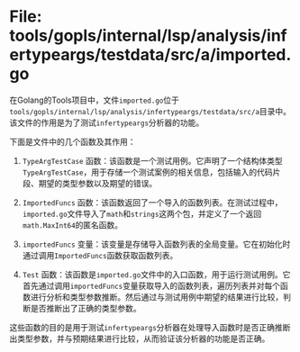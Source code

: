 # File: tools/gopls/internal/lsp/analysis/infertypeargs/testdata/src/a/imported.go

在Golang的Tools项目中，文件`imported.go`位于`tools/gopls/internal/lsp/analysis/infertypeargs/testdata/src/a`目录中。该文件的作用是为了测试`infertypeargs`分析器的功能。

下面是文件中的几个函数及其作用：

1. `TypeArgTestCase` 函数：该函数是一个测试用例。它声明了一个结构体类型`TypeArgTestCase`，用于存储一个测试案例的相关信息，包括输入的代码片段、期望的类型参数以及期望的错误。

2. `ImportedFuncs` 函数：该函数返回了一个导入的函数列表。在测试过程中，`imported.go`文件导入了`math`和`strings`这两个包，并定义了一个返回`math.MaxInt64`的匿名函数。

3. `importedFuncs` 变量：该变量是存储导入函数列表的全局变量。它在初始化时通过调用`ImportedFuncs`函数获取函数列表。

4. `Test` 函数：该函数是`imported.go`文件中的入口函数，用于运行测试用例。它首先通过调用`importedFuncs`变量获取导入的函数列表，遍历列表并对每个函数进行分析和类型参数推断。然后通过与测试用例中期望的结果进行比较，判断是否推断出了正确的类型参数。

这些函数的目的是用于测试`infertypeargs`分析器在处理导入函数时是否正确推断出类型参数，并与预期结果进行比较，从而验证该分析器的功能是否正确。

